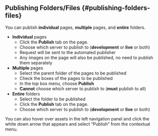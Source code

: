 ## Publishing Folders/Files {#publishing-folders-files}

You can publish **individual** pages, **multiple** pages, and **entire** folders.

*   **Individual** pages
    *   Click the **Publish** tab on the page.
    *   Choose which server to publish to (**development** or **live** or both)
    *   Request will be sent to the automated publisher
    *   Any images on the page will also be published, no need to publish them separately
*   **Multiple** pages
    *   Select the parent folder of the pages to be published
    *   Check the boxes of the pages to be published
    *   In the top box menu, choose **Publish**
    *   **Cannot** choose which server to publish to (**must** publish to all)
*   **Entire** folders
    *   Select the folder to be published
    *   Click the **Publish** tab on the page.
    *   Choose which server to publish to (**development** or **live** or both)

You can also hover over assets in the left navigation panel and click the white down arrow that appears and select “Publish” from the contextual menu.